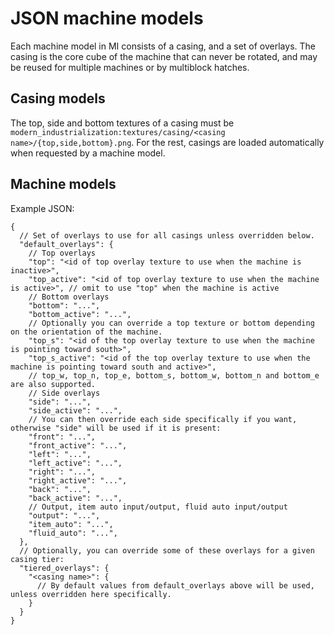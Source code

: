 # JSON machine models
Each machine model in MI consists of a casing, and a set of overlays.
The casing is the core cube of the machine that can never be rotated, and may be reused for multiple machines or by multiblock hatches.

## Casing models
The top, side and bottom textures of a casing must be `modern_industrialization:textures/casing/<casing name>/{top,side,bottom}.png`.
For the rest, casings are loaded automatically when requested by a machine model.

## Machine models
Example JSON:
```json5
{
  // Set of overlays to use for all casings unless overridden below.
  "default_overlays": {
    // Top overlays
    "top": "<id of top overlay texture to use when the machine is inactive>",
    "top_active": "<id of top overlay texture to use when the machine is active>", // omit to use "top" when the machine is active
    // Bottom overlays
    "bottom": "...",
    "bottom_active": "...",
    // Optionally you can override a top texture or bottom depending on the orientation of the machine.
    "top_s": "<id of the top overlay texture to use when the machine is pointing toward south>",
    "top_s_active": "<id of the top overlay texture to use when the machine is pointing toward south and active>",
    // top_w, top_n, top_e, bottom_s, bottom_w, bottom_n and bottom_e are also supported.
    // Side overlays
    "side": "...",
    "side_active": "...",
    // You can then override each side specifically if you want, otherwise "side" will be used if it is present:
    "front": "...",
    "front_active": "...",
    "left": "...",
    "left_active": "...",
    "right": "...",
    "right_active": "...",
    "back": "...",
    "back_active": "...",
    // Output, item auto input/output, fluid auto input/output
    "output": "...",
    "item_auto": "...",
    "fluid_auto": "...",
  },
  // Optionally, you can override some of these overlays for a given casing tier:
  "tiered_overlays": {
    "<casing name>": {
      // By default values from default_overlays above will be used, unless overridden here specifically.
    }
  }
}
```